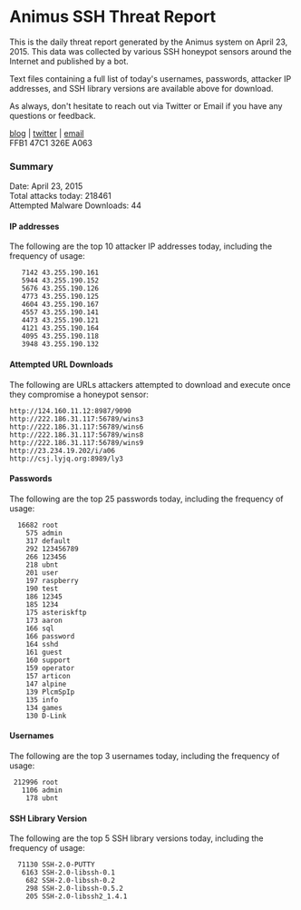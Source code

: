 # Animus SSH Threat Report

This is the daily threat report generated by the Animus system on April 23, 2015. This data was collected by various SSH honeypot sensors around the Internet and published by a bot.  

Text files containing a full list of today's usernames, passwords, attacker IP addresses, and SSH library versions are available above for download.  

As always, don't hesitate to reach out via Twitter or Email if you have any questions or feedback.  

[blog](http://morris.guru) | [twitter](https://twitter.com/andrew___morris) | [email](mailto:andrew@morris.guru)  
FFB1 47C1 326E A063  

### Summary

Date: April 23, 2015  
Total attacks today: 218461  
Attempted Malware Downloads: 44 

#### IP addresses
The following are the top 10 attacker IP addresses today, including the frequency of usage:
```
   7142 43.255.190.161
   5944 43.255.190.152
   5676 43.255.190.126
   4773 43.255.190.125
   4604 43.255.190.167
   4557 43.255.190.141
   4473 43.255.190.121
   4121 43.255.190.164
   4095 43.255.190.118
   3948 43.255.190.132
```

#### Attempted URL Downloads
The following are URLs attackers attempted to download and execute once they compromise a honeypot sensor:
```
http://124.160.11.12:8987/9090
http://222.186.31.117:56789/wins3
http://222.186.31.117:56789/wins6
http://222.186.31.117:56789/wins8
http://222.186.31.117:56789/wins9
http://23.234.19.202/i/a06
http://csj.lyjq.org:8989/ly3
```

#### Passwords
The following are the top 25 passwords today, including the frequency of usage:
```
  16682 root
    575 admin
    317 default
    292 123456789
    266 123456
    218 ubnt
    201 user
    197 raspberry
    190 test
    186 12345
    185 1234
    175 asteriskftp
    173 aaron
    166 sql
    166 password
    164 sshd
    161 guest
    160 support
    159 operator
    157 articon
    147 alpine
    139 PlcmSpIp
    135 info
    134 games
    130 D-Link
```

#### Usernames
The following are the top 3 usernames today, including the frequency of usage:
```
 212996 root
   1106 admin
    178 ubnt
```

#### SSH Library Version
The following are the top 5 SSH library versions today, including the frequency of usage:
```
  71130 SSH-2.0-PUTTY
   6163 SSH-2.0-libssh-0.1
    682 SSH-2.0-libssh-0.2
    298 SSH-2.0-libssh-0.5.2
    205 SSH-2.0-libssh2_1.4.1
```
